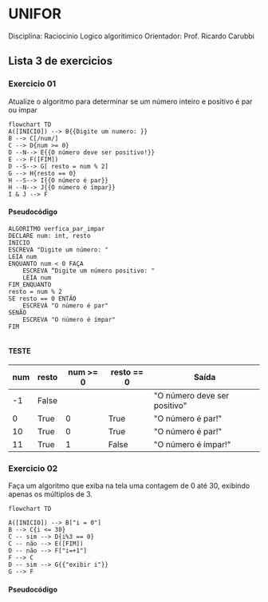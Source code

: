 # UNIFOR
Disciplina: Raciocinio Logico algoritimico
Orientador: Prof. Ricardo Carubbi

## Lista 3 de exercicios

### Exercicio 01
Atualize o algoritmo para determinar se um número inteiro e positivo é par ou ímpar
```mermaid
flowchart TD
A([INICIO]) --> B{{Digite um numero: }}
B --> C[/num/]
C --> D{num >= 0}
D --N--> E{{O número deve ser positivo!}}
E --> F([FIM])
D --S--> G[ resto = num % 2]
G --> H{resto == 0}
H --S--> I{{O número é par}}
H --N--> J{{O número é ímpar}}
I & J --> F
```
#### Pseudocódigo
```
ALGORITMO verfica_par_impar
DECLARE num: int, resto
INICIO
ESCREVA "Digite um número: "
LEIA num
ENQUANTO num < 0 FAÇA
	ESCREVA “Digite um número positivo: "
	LEIA num
FIM_ENQUANTO
resto = num % 2
SE resto == 0 ENTÃO
	ESCREVA "O número é par"
SENÃO
	ESCREVA "O número é ímpar"
FIM
 
```	
#### TESTE
| num | resto | num >= 0 | resto == 0 | Saída |
| --| --| --| --| -- |
| -1 | False |  |  | "O número deve ser positivo"
| 0 | True | 0 | True | "O número é par!"|
| 10 | True | 0 | True | "O número é par!"|
| 11 | True | 1 | False | "O número é ímpar!"|

### Exercicio 02
Faça um algoritmo que exiba na tela uma contagem de 0 até 30, exibindo apenas os múltiplos de 3.
```mermaid
flowchart TD

A([INICIO]) --> B["i = 0"]
B --> C{i <= 30}
C -- sim --> D{i%3 == 0}
C -- não --> E([FIM])
D -- não --> F["i=+1"]
F --> C
D -- sim --> G{{"exibir i"}}
G --> F
```
#### Pseudocódigo
```
